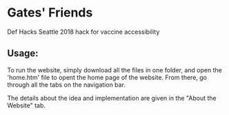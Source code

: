 # Gates' Friends
Def Hacks Seattle 2018 hack for vaccine accessibility

## Usage:
To run the website, simply download all the files in one folder, and open the 'home.htm' file to opent the home page of the website.
From there, go through all the tabs on the navigation bar. 

The details about the idea and implementation are given in the  "About the Website" tab.
